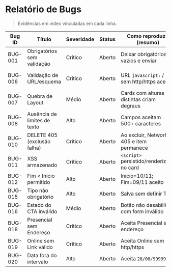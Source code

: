 # Relatório de Bugs

> Evidências em vídeo vinculadas em cada linha.

| Bug ID | Título | Severidade | Status | Como reproduzir (resumo) | Casos relacionados | Evidência |
|---|---|---|---|---|---|---|
| BUG-001 | Obrigatórios sem validação | Crítico | Aberto | Deixar obrigatórios vazios e enviar | CAD-002, CAD-020 | [Vídeo](https://drive.google.com/file/d/10zgtOzYhfQ3x-P67rwpx7KpDjuyn8iYI/view?usp=drive_link) |
| BUG-006 | Validação de URL/esquema | Crítico | Aberto | URL `javascript:` / sem http/https aceita | CAD-007, CAD-008, CAD-027 | [Vídeo](https://drive.google.com/file/d/10yWAYaeDJ15MUiCoU3GF1UDbqgfrosLc/view?usp=drive_link) |
| BUG-007 | Quebra de Layout | Médio | Aberto | Cards com alturas distintas criam degraus | CAD-018, CAD-022 | [Vídeo](https://drive.google.com/file/d/1j4Gwb8ag-oRqgW9BmtbK_amdIlDrskKG/view?usp=drive_link) |
| BUG-008 | Ausência de limites de texto | Alto | Aberto | Campos aceitam 500+ caracteres | CAD-019 | [[Vídeo](https://drive.google.com/file/d/1di1bD_lcvt6v4_956pYiDVqTlzfgScIP/view?usp=drive_link) |
| BUG-010 | DELETE 405 (exclusão falha) | Crítico | Aberto | Ao excluir, Network 405 e item permanece | CAD-025 | [Vídeo](https://drive.google.com/file/d/1je6oVr7YJDBhEXvwacSY2K9WbPKQaVTo/view?usp=drive_link) |
| BUG-011 | XSS armazenado | Crítico | Aberto | `<script>` persistido/renderizado no card | CAD-017 | [Vídeo](https://drive.google.com/file/d/1oB2_eKakYYOLuT9InY5t6ZE3xYTA4vZ4/view?usp=drive_link) |
| BUG-012 | Fim < Início permitido | Alto | Aberto | Início=10/11; Fim=09/11 aceito | CAD-010 | [Vídeo](https://drive.google.com/file/d/1-wKvoMSsIGI1QD9i5m1hDqwT9Srmg1tQ/view?usp=drive_link) |
| BUG-015 | Tipo não obrigatório | Alto | Aberto | Salva sem definir Tipo | CAD-013 | [Vídeo](https://drive.google.com/file/d/1GCkhzz_OPg0QQx2rsbLGrHSA84YvqYQZ/view?usp=drive_link) |
| BUG-016 | Estado do CTA inválido | Médio | Aberto | Botão não desabilita com form inválido | CAD-015 | [Vídeo](https://drive.google.com/file/d/1DtRr4ayMLENCK4Cd1GDjRjPQn_EsZvEN/view?usp=drive_link) |
| BUG-018 | Presencial sem Endereço | Crítico | Aberto | Aceita Presencial sem endereço | CAD-026 | [Vídeo](https://drive.google.com/file/d/1ZXHmXXetbHEj8H1H6BasHkv0ZYu6j3GC/view?usp=drive_link) |
| BUG-019 | Online sem Link válido | Crítico | Aberto | Aceita Online sem http/https | CAD-027 | [Vídeo](https://drive.google.com/file/d/1Yze2g8PrinZsuBVDigjxXoUiJQr8TWNN/view?usp=drive_link) |
| BUG-020 | Data fora do intervalo | Alto | Aberto | Aceita `28/08/99999` | CAD-009 | [Vídeo](https://drive.google.com/file/d/1cjTQvaxTNsHmyO9qmxEi-Lzxk1lV-EzD/view?usp=drive_link) |


